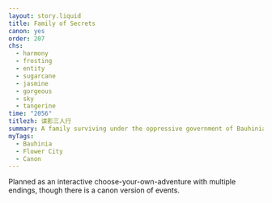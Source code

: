 ```yaml
---
layout: story.liquid
title: Family of Secrets
canon: yes
order: 207
chs:
  - harmony
  - frosting
  - entity
  - sugarcane
  - jasmine
  - gorgeous
  - sky
  - tangerine
time: "2056"
titlezh: 谍影三人行
summary: A family surviving under the oppressive government of Bauhinia.
myTags:
  - Bauhinia
  - Flower City
  - Canon
---
```


Planned as an interactive choose-your-own-adventure with multiple endings, though there is a canon version of events.
